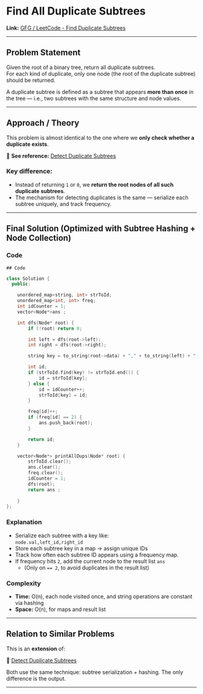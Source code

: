 # Find All Duplicate Subtrees

**Link:** [GFG / LeetCode - Find Duplicate Subtrees](https://www.geeksforgeeks.org/problems/duplicate-subtrees/1)

---

## Problem Statement

Given the root of a binary tree, return all duplicate subtrees.  
For each kind of duplicate, only one node (the root of the duplicate subtree) should be returned.

A duplicate subtree is defined as a subtree that appears **more than once** in the tree — i.e., two subtrees with the same structure and node values.

---

## Approach / Theory

This problem is almost identical to the one where we **only check whether a duplicate exists**.

🔗 **See reference:** [Detect Duplicate Subtrees](./detect_duplicate_subtrees.md)

### Key difference:
- Instead of returning `1` or `0`, we **return the root nodes of all such duplicate subtrees**.
- The mechanism for detecting duplicates is the same — serialize each subtree uniquely, and track frequency.

---

## Final Solution (Optimized with Subtree Hashing + Node Collection)

### Code  
`## Code`

```cpp
class Solution {
  public:

    unordered_map<string, int> strToId;
    unordered_map<int, int> freq;
    int idCounter = 1;
    vector<Node*>ans ;

    int dfs(Node* root) {
        if (!root) return 0;

        int left = dfs(root->left);
        int right = dfs(root->right);

        string key = to_string(root->data) + "," + to_string(left) + "," + to_string(right);

        int id;
        if (strToId.find(key) != strToId.end()) {
            id = strToId[key];
        } else {
            id = idCounter++;
            strToId[key] = id;
        }

        freq[id]++;
        if (freq[id] == 2) {
            ans.push_back(root);
        }

        return id;
    }

    vector<Node*> printAllDups(Node* root) {
        strToId.clear();
        ans.clear();
        freq.clear();
        idCounter = 1;
        dfs(root);
        return ans ;
        
    }
};
```

### Explanation

- Serialize each subtree with a key like:  
  `node.val,left_id,right_id`
- Store each subtree key in a map → assign unique IDs
- Track how often each subtree ID appears using a frequency map.
- If frequency hits `2`, add the current node to the result list `ans`
  - (Only on `== 2`, to avoid duplicates in the result list)

### Complexity

- **Time:** O(n), each node visited once, and string operations are constant via hashing
- **Space:** O(n), for maps and result list

---

## Relation to Similar Problems

This is an **extension** of:

📁 [Detect Duplicate Subtrees](./detect_duplicate_subtrees.md)

Both use the same technique: subtree serialization + hashing. The only difference is the output.

---


